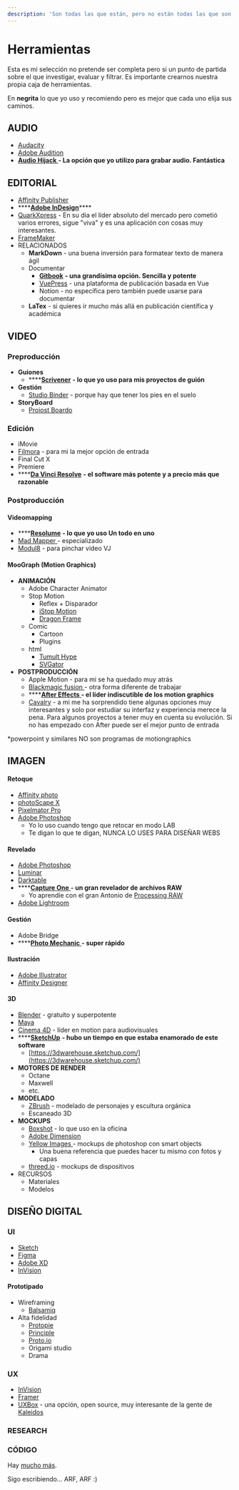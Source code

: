 ```yaml
---
description: 'Son todas las que están, pero no están todas las que son'
---
```


# Herramientas

Esta es mi selección no pretende ser completa pero si un punto de partida sobre el que investigar, evaluar y filtrar. Es importante crearnos nuestra propia caja de herramientas.

En **negrita** lo que yo uso y recomiendo pero es mejor que cada uno elija sus caminos.

## AUDIO

* [Audacity](https://www.audacityteam.org/)
* [Adobe Audition](https://www.adobe.com/es/products/audition.html?sdid=8JD95K3X&mv=search&s_kwcid=AL!{ef_userid}!{ef_sid}!79783402901472!79783508573356&ef_id=Xmt2DAAAAH2cI397:20200324103345:s)
* [**Audio Hijack** ](https://rogueamoeba.com/audiohijack/)**- La opción que yo utilizo para grabar audio. Fantástica**

## EDITORIAL

* [Affinity Publisher](https://affinity.serif.com/en-gb/publisher/)
* \*\*\*\*[**Adobe InDesign**](https://www.adobe.com/products/indesign.html?sdid=KKQLR&mv=search&s_kwcid=AL!{ef_userid}!{ef_sid}!78958751833815!20541716242&ef_id=Xmt2DAAAAH2cI397:20200324104102:s)\*\*\*\*
* [QuarkXpress](http://www.quark.com) -  En su dia el líder absoluto del mercado pero cometió varios errores, sigue "viva" y es una aplicación con cosas muy interesantes.
* [FrameMaker](https://www.adobe.com/es/products/framemaker.html)
* RELACIONADOS
  * **MarkDown** - una buena inversión para formatear texto de manera ágil
  * Documentar
    * [**Gitbook**](https://www.gitbook.com/) **- una grandísima opción. Sencilla y potente**
    * [VuePress](https://vuepress.vuejs.org/) - una plataforma de publicación basada en Vue
    * Notion - no específica pero también puede usarse para documentar
  * **LaTex** - si quieres ir mucho más allá en publicación científica y académica

## VIDEO

### Preproducción

* **Guiones**
  * \*\*\*\*[**Scrivener**](https://www.literatureandlatte.com/scrivener/overview) **- lo que yo uso para mis proyectos de guión**
* **Gestión**
  * [Studio Binder](https://www.studiobinder.com/) - porque hay que tener los pies en el suelo
* **StoryBoard**
  * [Proiost Boardo](https://proloststore.com/products/boardo)

### Edición

* iMovie
* [Filmora](https://filmora.wondershare.com/) - para mi la mejor opción de entrada
* Final Cut X
* Premiere
* \*\*\*\*[**Da Vinci Resolve**](https://www.blackmagicdesign.com/products/davinciresolve/) **- el software más potente y a precio más que razonable**

### Postproducción

#### Videomapping

* \*\*\*\*[**Resolume**](https://resolume.com/) **- lo que yo uso Un todo en uno**
* [Mad Mapper ](https://madmapper.com/)- especializado
* [Modul8](https://www.garagecube.com/modul8/) - para pinchar video VJ

#### MooGraph \(Motion Graphics\)

* **ANIMACIÓN**
  * Adobe Character Animator
  * Stop Motion
    * Reflex + Disparador
    * [iStop Motion](https://boinx.com/istopmotion/)
    * [Dragon Frame](https://www.dragonframe.com/)
  * Comic
    * Cartoon
    * Plugins
  * html
    * [Tumult Hype](https://tumult.com/hype/)
    * [SVGator](https://www.svgator.com/)
* **POSTPRODUCCIÓN**
  * Apple Motion - para mi se ha quedado muy atrás
  * [Blackmagic fusion ](https://www.blackmagicdesign.com/products/fusion/)- otra forma diferente de trabajar
  * \*\*\*\*[**After Effects** ](https://www.adobe.com/products/aftereffects.html)**- el líder indiscutible de los motion graphics**
  * [Cavalry](https://cavalry.scenegroup.co/) - a mi me ha sorprendido tiene algunas opciones muy interesantes y solo por estudiar su interfaz y experiencia merece la pena. Para algunos proyectos a tener muy en cuenta su evolución. Si no has empezado con After puede ser el mejor punto de entrada

\*powerpoint y similares NO son programas de motiongraphics

## IMAGEN

#### Retoque

* [Affinity photo](https://affinity.serif.com/en-gb/photo/)
* [photoScape X](http://x.photoscape.org/)
* [Pixelmator Pro](https://www.pixelmator.com/pro/)
* [Adobe Photoshop](https://www.adobe.com/products/photoshop.html)
  * Yo lo uso cuando tengo que retocar en modo LAB
  * Te digan lo que te digan, NUNCA LO USES PARA DISEÑAR WEBS

#### Revelado

* [Adobe Photoshop](https://www.adobe.com/products/photoshop.html)
* [Luminar](https://skylum.com/es/luminar?utm_source=bing&utm_medium=cpc&utm_campaign=Luminar_brand_search_bing_es&utm_term=exact&msclkid=b2645120353c188c07610f5a56c86a7b&utm_content=Luminar_exact)
* [Darktable](https://www.darktable.org/)
* \*\*\*\*[**Capture One** ](https://www.captureone.com/es-ES/)**- un gran revelador de archivos RAW**
  * Yo aprendíe con el gran Antonio de [Processing RAW](https://www.youtube.com/channel/UCt0ifJqOgvzxS0C7H-kHskQ/)
* [Adobe Lightroom](https://lightroom.adobe.com)

#### Gestión

* Adobe Bridge
* \*\*\*\*[**Photo Mechanic** ](https://home.camerabits.com/)**- super rápido**

#### Ilustración

* [Adobe Illustrator](https://www.adobe.com/la/products/illustrator.html)
* [Affinity Designer](https://affinity.serif.com/es/designer/)

#### 3D

* [Blender](https://www.blender.org/) - gratuíto y superpotente
* [Maya](https://www.autodesk.es/products/maya/overview)
* [Cinema 4D](https://www.maxon.net/es/productos/cinema-4d/cinema-4d/) - líder en motion para audiovisuales
* \*\*\*\*[**SketchUp**](https://www.sketchup.com/) **- hubo un tiempo en que estaba enamorado de este software**
  * [https://3dwarehouse.sketchup.com/](https://3dwarehouse.sketchup.com/)
* **MOTORES DE RENDER**
  * Octane
  * Maxwell
  * etc.
* **MODELADO**
  * [ZBrush](http://pixologic.com/) - modelado de personajes y escultura orgánica
  * Escaneado 3D
* **MOCKUPS**
  * [Boxshot](https://boxshot.com/boxshot/) - lo que uso en la oficina
  * [Adobe Dimension](https://www.adobe.com/products/dimension.html)
  * [Yellow Images ](https://yellowimages.com/)- mockups de photoshop con smart objects
    * Una buena referencia que puedes hacer tu mismo con fotos y capas
  * [threed.io](https://threed.io/) - mockups de dispositivos
* RECURSOS
  * Materiales
  * Modelos

## DISEÑO DIGITAL

### UI

* [Sketch](https://www.sketch.com/)
* [Figma](https://www.figma.com/)
* [Adobe XD](https://www.adobe.com/products/xd.html)
* [InVision](https://www.invisionapp.com/)

#### Prototipado

* Wireframing
  * [Balsamiq](https://balsamiq.com/)
* Alta fidelidad
  * [Protopie](https://www.protopie.io/)
  * [Principle](https://principleformac.com/)
  * [Proto.io](https://proto.io/)
  * Origami studio
  * Drama

### UX

* [InVision](https://www.invisionapp.com/)
* [Framer](https://www.framer.com/)
* [UXBox](https://uxbox.io/) - una opción, open source, muy interesante de la gente de [Kaleidos](https://kaleidos.net/)

### RESEARCH

### CÓDIGO



Hay [mucho más](https://duckduckgo.com/).

Sigo escribiendo… ARF, ARF :\)



